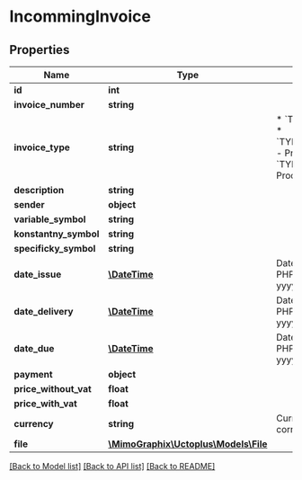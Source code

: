 # IncommingInvoice

## Properties
Name | Type | Description | Notes
------------ | ------------- | ------------- | -------------
**id** | **int** |  | [optional] 
**invoice_number** | **string** |  | 
**invoice_type** | **string** | * &#x60;TYPE_INVOICE&#x60; - Invocie * &#x60;TYPE_PROFORMA_INVOICE&#x60; - Proforma Invoice * &#x60;TYPE_VAT_PROOF&#x60; - VAT Proof | 
**description** | **string** |  | [optional] 
**sender** | **object** |  | 
**variable_symbol** | **string** |  | [optional] 
**konstantny_symbol** | **string** |  | [optional] 
**specificky_symbol** | **string** |  | [optional] 
**date_issue** | [**\DateTime**](\DateTime.md) | Date in format parsable by PHP DateTime Class (eg.: yyyy-mm-dd) | 
**date_delivery** | [**\DateTime**](\DateTime.md) | Date in format parsable by PHP DateTime Class (eg.: yyyy-mm-dd) | [optional] 
**date_due** | [**\DateTime**](\DateTime.md) | Date in format parsable by PHP DateTime Class (eg.: yyyy-mm-dd) | [optional] 
**payment** | **object** |  | [optional] 
**price_without_vat** | **float** |  | 
**price_with_vat** | **float** |  | 
**currency** | **string** | Currency of invoice, format corresponds to [ISO 4217](https://www.iso.org/iso-4217-currency-codes.html) | [default to 'EUR']
**file** | [**\MimoGraphix\Uctoplus\Models\File**](File.md) |  | [optional] 

[[Back to Model list]](../README.md#documentation-for-models) [[Back to API list]](../README.md#documentation-for-api-endpoints) [[Back to README]](../README.md)


